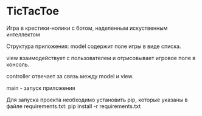# TicTacToe

Игра в крестики-нолики с ботом, наделенным искуственным интеллектом

Структура приложения:
model содержит поле игры в виде списка.

view взаимодействует с пользователем и отрисовывает игровое поле в консоль.

controller отвечает за связь между model и view.

main - запуск приложения

Для запуска проекта необходимо установить pip, которые указаны в файле requirements.txt: 
pip install -r requirements.txt